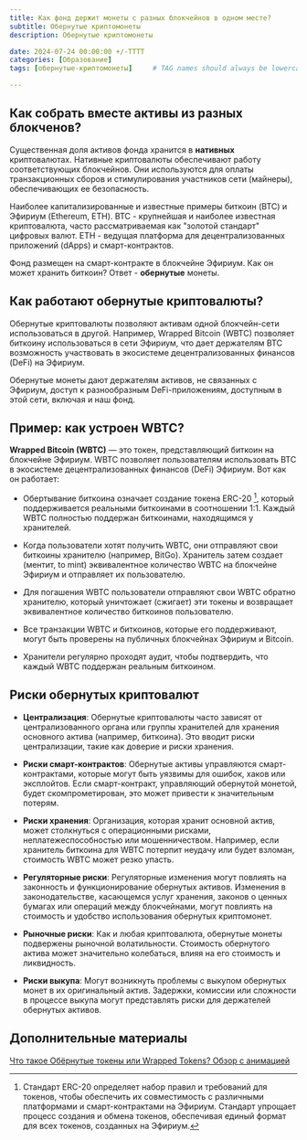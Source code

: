 ```yaml
---
title: Как фонд держит монеты с разных блокчейнов в одном месте? 
subtitle: Обернутые криптомонеты
description: Обернутые криптомонеты

date: 2024-07-24 00:00:00 +/-TTTT
categories: [Образование]
tags: [обернутые-криптомонеты]     # TAG names should always be lowercase

---
```


## Как собрать вместе активы из разных блокченов?

Существенная доля активов фонда хранится в **нативных** криптовалютах. 
Нативные криптовалюты обеспечивают работу соответствующих
блокчейнов. Они используются для оплаты транзакционных сборов и
стимулирования участников сети (майнеры), обеспечивающих ее
безопасность.

Наиболее капитализированные и известные примеры биткоин (BTC) и Эфириум (Ethereum, ETH). 
BTC - крупнейшая и наиболее известная криптовалюта, часто
рассматриваемая как \"золотой стандарт\" цифровых валют. ETH - ведущая
платформа для децентрализованных приложений (dApps) и смарт-контрактов.

Фонд размещен на смарт-контракте в блокчейне Эфириум. Как он может хранить биткоин? Ответ - **обернутые** монеты. 

## Как работают обернутые криптовалюты?

Обернутые криптовалюты позволяют активам одной блокчейн-сети использоваться в другой. Например, Wrapped Bitcoin (WBTC) позволяет биткоину использоваться в сети Эфириум, что дает держателям BTC возможность участвовать в экосистеме децентрализованных финансов (DeFi) на Эфириум.

Обернутые монеты дают держателям активов, не связанных с Эфириум, доступ к разнообразным DeFi-приложениям, доступным в этой сети, включая и наш фонд.

## Пример: как устроен WBTC?

**Wrapped Bitcoin (WBTC)** — это токен, представляющий биткоин на блокчейне Эфириум. WBTC позволяет пользователям использовать BTC в экосистеме децентрализованных финансов (DeFi) Эфириум. Вот как он работает:


- Обертывание биткоина означает создание токена ERC-20 [^1], который поддерживается реальными биткоинами в соотношении 1:1. Каждый WBTC полностью поддержан биткоинами, находящимся у хранителей. 

[^1]: Стандарт ERC-20 определяет набор правил и требований для токенов, чтобы обеспечить их совместимость с различными платформами и смарт-контрактами на Эфириум. Стандарт упрощает процесс создания и обмена токенов, обеспечивая единый формат для всех токенов, созданных на Эфириум.

- Когда пользователи хотят получить WBTC, они отправляют свои биткоины хранителю (например, BitGo). Хранитель затем создает  (ментит, to mint) эквивалентное количество WBTC на блокчейне Эфириум и отправляет их пользователю.

- Для погашения WBTC пользователи отправляют свои WBTC обратно хранителю, который уничтожает (сжигает) эти токены и возвращает эквивалентное количество биткоинов пользователю.

- Все транзакции WBTC и биткоинов, которые его поддерживают, могут быть проверены на публичных блокчейнах Эфириум и Bitcoin.

- Хранители регулярно проходят аудит, чтобы подтвердить, что каждый WBTC поддержан реальным биткоином.


## Риски обернутых криптовалют

- **Централизация**: Обернутые криптовалюты часто зависят от централизованного органа или группы хранителей для хранения основного актива (например, биткоина). Это вводит риски централизации, такие как доверие и риски хранения.

- **Риски смарт-контрактов**: Обернутые активы управляются смарт-контрактами, которые могут быть уязвимы для ошибок, хаков или эксплойтов. Если смарт-контракт, управляющий обернутой монетой, будет скомпрометирован, это может привести к значительным потерям.

- **Риски хранения**: Организация, которая хранит основной актив, может столкнуться с операционными рисками, неплатежеспособностью или мошенничеством. Например, если хранитель биткоина для WBTC потерпит неудачу или будет взломан, стоимость WBTC может резко упасть.

- **Регуляторные риски**: Регуляторные изменения могут повлиять на законность и функционирование обернутых активов. Изменения в законодательстве, касающемся услуг хранения, законов о ценных бумагах или операций между блокчейнами, могут повлиять на стоимость и удобство использования обернутых криптомонет.

- **Рыночные риски**: Как и любая криптовалюта, обернутые монеты подвержены рыночной волатильности. Стоимость обернутого актива может значительно колебаться, влияя на его стоимость и ликвидность.

- **Риски выкупа**: Могут возникнуть проблемы с выкупом обернутых монет в их оригинальный актив. Задержки, комиссии или сложности в процессе выкупа могут представлять риски для держателей обернутых активов.

## Дополнительные материалы

[Что такое Обёрнутые токены или Wrapped Tokens? Обзор с анимацией](https://youtu.be/QvOwbMyLUyI?si=dVe8EzDYa4N0Ofwt)

